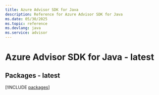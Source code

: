 ```yaml
---
title: Azure Advisor SDK for Java
description: Reference for Azure Advisor SDK for Java
ms.date: 05/30/2025
ms.topic: reference
ms.devlang: java
ms.service: advisor
---
```

# Azure Advisor SDK for Java - latest
## Packages - latest
[!INCLUDE [packages](advisor-index.md)]